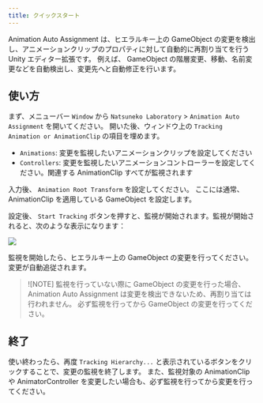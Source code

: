```yaml
---
title: クイックスタート
---
```


Animation Auto Assignment は、ヒエラルキー上の GameObject の変更を検出し、アニメーションクリップのプロパティに対して自動的に再割り当てを行う Unity エディター拡張です。
例えば、 GameObject の階層変更、移動、名前変更などを自動検出し、変更先へと自動修正を行います。

## 使い方

まず、メニューバー `Window` から `Natsuneko Laboratory` > `Animation Auto Assignment` を開いてください。
開いた後、ウィンドウ上の `Tracking Animation or AnimationClip` の項目を埋めます。

- `Animations`: 変更を監視したいアニメーションクリップを設定してください
- `Controllers`: 変更を監視したいアニメーションコントローラーを設定してください。関連する AnimationClip すべてが監視されます

入力後、 `Animation Root Transform` を設定してください。
ここには通常、 AnimationClip を適用している GameObject を設定します。

設定後、 `Start Tracking` ボタンを押すと、監視が開始されます。監視が開始されると、次のような表示になります：

![](https://images.natsuneko.com/d73791bd36b5fce374520a49f20a9628aebe184fa949f5f2b316f83e961cddb6.png)

監視を開始したら、ヒエラルキー上の GameObject の変更を行ってください。変更が自動追従されます。

> ![NOTE]
> 監視を行っていない際に GameObject の変更を行った場合、 Animation Auto Assignment は変更を検出できないため、再割り当ては行われません。
> 必ず監視を行ってから GameObject の変更を行ってください。

## 終了

使い終わったら、再度 `Tracking Hierarchy...` と表示されているボタンをクリックすることで、変更の監視を終了します。
また、監視対象の AnimationClip や AnimatorController を変更したい場合も、必ず監視を行ってから変更を行ってください。
